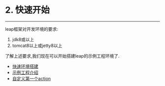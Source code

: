 # 2. 快速开始
-------
leap框架对开发环境的要求:
1. jdk8或以上
2. tomcat8以上或jetty8以上 

了解上述要求,我们现在可以开始搭建leap的示例工程环境了.  
* [快速环境搭建](construction.md)
* [示例工程介绍](introduce.md)
* [自定义第一个action](first_action.md)